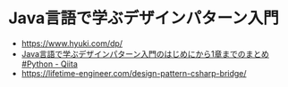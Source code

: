 # Java言語で学ぶデザインパターン入門
- https://www.hyuki.com/dp/
- [Java言語で学ぶデザインパターン入門のはじめにから1章までのまとめ #Python - Qiita](https://qiita.com/sirajirasajiki/items/55269e5d6c6e158de16e)
- https://lifetime-engineer.com/design-pattern-csharp-bridge/
